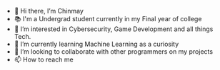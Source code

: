 - 👋 Hi there, I’m Chinmay
- 📚 I'm a Undergrad student currently in my Final year of college
- 👀 I’m interested in Cybersecurity, Game Development and all things Tech.
- 🌱 I’m currently learning Machine Learning as a curiosity
- 💞️ I’m looking to collaborate with other programmers on my projects
- 📫 How to reach me 

<!---
ChinmayDixyant/ChinmayDixyant is a ✨ special ✨ repository because its `README.md` (this file) appears on your GitHub profile.
You can click the Preview link to take a look at your changes.
--->
